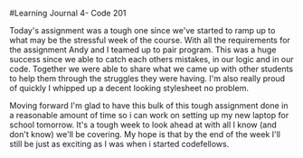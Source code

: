 #Learning Journal 4- Code 201

Today's assignment was a tough one since we've started to ramp up to what may be the stressful week of the course. With all the requirements for the assignment Andy and I teamed up to pair program. This was a huge success since we able to catch each others mistakes, in our logic and in our code. Together we were able to share what we came up with other students to help them through the struggles they were having. I'm also really proud of quickly I whipped up a decent looking stylesheet no problem.

Moving forward I'm glad to have this bulk of this tough assignment done in a reasonable amount of time so i can work on setting up my new laptop for school tomorrow. It's a tough week to look ahead at with all I know (and don't know) we'll be covering. My hope is that by the end of the week I'll still be just as exciting as I was when i started codefellows.
